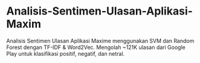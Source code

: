 # Analisis-Sentimen-Ulasan-Aplikasi-Maxim
Analisis Sentimen Ulasan Aplikasi Maxime menggunakan SVM dan Random Forest dengan TF-IDF &amp; Word2Vec. Mengolah ~121K ulasan dari Google Play untuk klasifikasi positif, negatif, dan netral.
